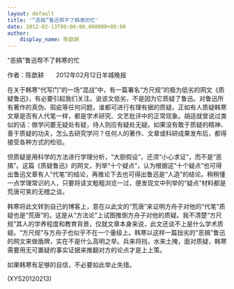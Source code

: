 ```yaml
---
layout: default
title: '“恶搞”鲁迅帮不了韩寒的忙'
date: 2012-02-13T00:00:00.000000+08:00
author:
    display_name: 陈歆耕
---
```


“恶搞”鲁迅帮不了韩寒的忙

作者：陈歆耕　　2012年02月12日羊城晚报

在关于韩寒“代写门”的一场“混战”中，有一篇署名“方尺规”的极为低劣的网文《质疑鲁迅》，有必要引起我们关注。说该文低劣，不是因为它质疑了鲁迅。对鲁迅所有著作的真伪、瑕疵等任何问题，谁都可进行有理有据的质疑。正如有人质疑韩寒文章是否有人代笔一样，都是学术研究、文艺批评中的正常现象。胡适就曾说过类似的话：做学问要无疑处有疑，待人则应有疑处无疑。如果没有敢于质疑的精神、善于质疑的功夫，怎么去研究学问？任何人的著作、文章或科研成果发布后，都得接受各种方式的检验。

但质疑是用科学的方法进行学理分析，“大胆假设”，还须“小心求证”，而不是“恶搞”。这篇《质疑鲁迅》的网文，列举“十个疑点”，认为根据这“十个疑点”也可得出鲁迅文章有人“代笔”的结论，再推论下去也可得出鲁迅是“人造”的结论。稍稍懂一点学理常识的人，只要将该文粗粗浏览一过，便发现文中列举的“疑点”材料都是荒唐可笑的无稽之谈。

韩寒将此文转到自己的博客上，意在以此文的“荒唐”来证明方舟子对他的“代笔”质疑也是“荒唐”的。这是从“方法论”上试图推倒方舟子对他的质疑。我不清楚“方尺规”其人的学养程度和教育背景，仅就文章本身来说，此文还谈不上是什么学术质疑。“方尺规”与方舟子也似乎不在一个量级上。韩寒以这样一篇拙劣的“恶搞”鲁迅的网文来做盾牌，实在不是什么高明之举。兵来将挡，水来土掩，面对质疑，韩寒需要用无可置疑的事实证据来推翻对方的论点才是上上策。

如果韩寒有足够的自信，不必要如此举止失措。

(XYS20120213)

